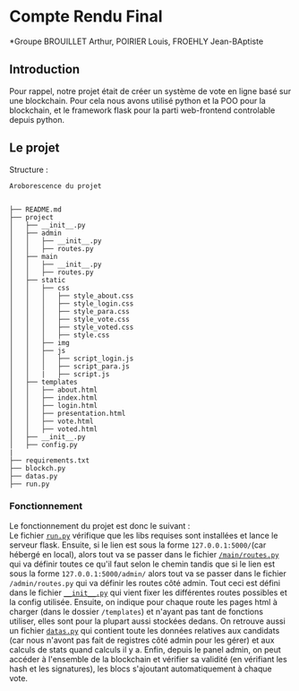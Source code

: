 # Compte Rendu Final

*Groupe BROUILLET Arthur, POIRIER Louis, FROEHLY Jean-BAptiste

## Introduction 

Pour rappel, notre projet était de créer un système de vote en ligne basé sur une blockchain. Pour cela nous avons utilisé python et la POO pour la blockchain, et le framework flask pour la parti web-frontend controlable depuis python.

## Le projet 

Structure :

```
Aroborescence du projet


├── README.md
├── project
│   ├── __init__.py
│   ├── admin
│   │   ├── __init__.py
│   │   ├── routes.py
│   ├── main
│   │   ├── __init__.py
│   │   ├── routes.py
│   ├── static
│   │   ├── css
│   │   │   ├── style_about.css
│   │   │   ├── style_login.css
│   │   │   ├── style_para.css
│   │   │   ├── style_vote.css
│   │   │   ├── style_voted.css
│   │   │   ├── style.css	
│   │   ├── img
│   │   ├── js
│   │   │   ├── script_login.js
│   │   │   ├── script_para.js
│   │   |   ├── script.js
│   ├── templates
│   │   ├── about.html
│   │   ├── index.html
│   │   ├── login.html
│   │   ├── presentation.html
│   │   ├── vote.html
│   │   ├── voted.html
│   ├── __init__.py
│   ├── config.py
|
├── requirements.txt
├── blockch.py
├── datas.py
├── run.py

```

### Fonctionnement

Le fonctionnement du projet est donc le suivant :  
Le fichier [`run.py`](./../run.py 'go to file') vérifique que les libs requises sont installées et lance le serveur flask. Ensuite, si le lien est sous la forme `127.0.0.1:5000/`(car hébergé en local), alors tout va se passer dans le fichier [`/main/routes.py`](./../project/main/routes.py 'go to file') qui va définir toutes ce qu'il faut selon le chemin tandis que si le lien est sous la forme `127.0.0.1:5000/admin/` alors tout va se passer dans le fichier `/admin/routes.py` qui va définir les routes côté admin. Tout ceci est défini dans le fichier [`__init__.py`](../project/__init__.py 'go to file') qui vient fixer les différentes routes possibles et la config utilisée. Ensuite, on indique pour chaque route les pages html à charger (dans le dossier `/templates`) et n'ayant pas tant de fonctions utiliser, elles sont pour la plupart aussi stockées dedans. On retrouve aussi un fichier [`datas.py`](./../datas.py 'go to file') qui contient toute les données relatives aux candidats (car nous n'avont pas fait de registres côté admin pour les gérer) et aux calculs de stats quand calculs il y a. Enfin, depuis le panel admin, on peut accéder à l'ensemble de la blockchain et vérifier sa validité (en vérifiant les hash et les signatures), les blocs s'ajoutant automatiquement à chaque vote.

